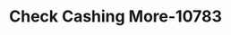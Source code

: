 ---
f_zip-code: 33445
f_state-code: FL
title: Check Cashing More-10783
f_phone: 561-498-8610
f_city-only: Delray Beach
f_address: 4561 W Atlantic Ave Delray Beach
f_location-unique-id: '10783'
slug: check-cashing-more-10783
updated-on: '2024-05-30T13:46:58.046Z'
created-on: '2024-05-30T13:36:59.803Z'
published-on: '2024-05-30T13:54:32.469Z'
f_city-state: cms/city/delray-beach-fl.md
f_company: cms/company/check-cashing-more.md
f_state: cms/state/florida.md
layout: '[payday-loan].html'
tags: payday-loan
---